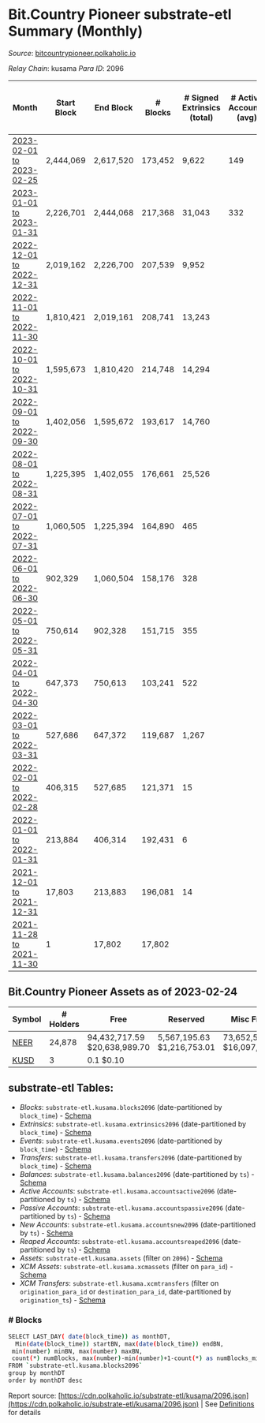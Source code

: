 # Bit.Country Pioneer substrate-etl Summary (Monthly)

_Source_: [bitcountrypioneer.polkaholic.io](https://bitcountrypioneer.polkaholic.io)

*Relay Chain*: kusama
*Para ID*: 2096



| Month | Start Block | End Block | # Blocks | # Signed Extrinsics (total) | # Active Accounts (avg) | # Addresses with Balances (max) | Issues |
| ----- | ----------- | --------- | -------- | --------------------------- | ----------------------- | ------------------------------- | ------ |
| [2023-02-01 to 2023-02-25](/kusama/2096-bitcountrypioneer/2023-02-28.md) | 2,444,069 | 2,617,520 | 173,452 | 9,622 | 149 | 24,878 | -   |   
| [2023-01-01 to 2023-01-31](/kusama/2096-bitcountrypioneer/2023-01-31.md) | 2,226,701 | 2,444,068 | 217,368 | 31,043 | 332 | 24,704 | -   |   
| [2022-12-01 to 2022-12-31](/kusama/2096-bitcountrypioneer/2022-12-31.md) | 2,019,162 | 2,226,700 | 207,539 | 9,952 |  | 24,181 | -   |   
| [2022-11-01 to 2022-11-30](/kusama/2096-bitcountrypioneer/2022-11-30.md) | 1,810,421 | 2,019,161 | 208,741 | 13,243 |  | 23,665 | -   |   
| [2022-10-01 to 2022-10-31](/kusama/2096-bitcountrypioneer/2022-10-31.md) | 1,595,673 | 1,810,420 | 214,748 | 14,294 |  | 23,314 | -   |   
| [2022-09-01 to 2022-09-30](/kusama/2096-bitcountrypioneer/2022-09-30.md) | 1,402,056 | 1,595,672 | 193,617 | 14,760 |  | 22,690 | -   |   
| [2022-08-01 to 2022-08-31](/kusama/2096-bitcountrypioneer/2022-08-31.md) | 1,225,395 | 1,402,055 | 176,661 | 25,526 |  | 21,759 | -   |   
| [2022-07-01 to 2022-07-31](/kusama/2096-bitcountrypioneer/2022-07-31.md) | 1,060,505 | 1,225,394 | 164,890 | 465 |  | 16,851 | -   |   
| [2022-06-01 to 2022-06-30](/kusama/2096-bitcountrypioneer/2022-06-30.md) | 902,329 | 1,060,504 | 158,176 | 328 |  | 16,597 | -   |   
| [2022-05-01 to 2022-05-31](/kusama/2096-bitcountrypioneer/2022-05-31.md) | 750,614 | 902,328 | 151,715 | 355 |  | 16,447 | -   |   
| [2022-04-01 to 2022-04-30](/kusama/2096-bitcountrypioneer/2022-04-30.md) | 647,373 | 750,613 | 103,241 | 522 |  | 16,146 | -   |   
| [2022-03-01 to 2022-03-31](/kusama/2096-bitcountrypioneer/2022-03-31.md) | 527,686 | 647,372 | 119,687 | 1,267 |  | 15,096 | -   |   
| [2022-02-01 to 2022-02-28](/kusama/2096-bitcountrypioneer/2022-02-28.md) | 406,315 | 527,685 | 121,371 | 15 |  | 8 | -   |   
| [2022-01-01 to 2022-01-31](/kusama/2096-bitcountrypioneer/2022-01-31.md) | 213,884 | 406,314 | 192,431 | 6 |  | 6 | -   |   
| [2021-12-01 to 2021-12-31](/kusama/2096-bitcountrypioneer/2021-12-31.md) | 17,803 | 213,883 | 196,081 | 14 |  | 5 | -   |   
| [2021-11-28 to 2021-11-30](/kusama/2096-bitcountrypioneer/2021-11-30.md) | 1 | 17,802 | 17,802 |  |  | 4 | -   |   

## Bit.Country Pioneer Assets as of 2023-02-24



| Symbol | # Holders | Free | Reserved | Misc Frozen | Frozen | Price | AssetID | 
| ----- | --------- | ---- | -------- | ----------- | ------ | ----- | --- |
| [NEER](/kusama/assets/NEER) | 24,878 | 94,432,717.59 $20,638,989.70 | 5,567,195.63 $1,216,753.01 | 73,652,548.09  $16,097,325.38 |   | $0.22 |   `{"Token":"NEER"}` | 
| [KUSD](/kusama/assets/KUSD) | 3 | 0.1 $0.10 |   |    |   | $1.00 |   `{"Stable":"0"}` | 

## substrate-etl Tables:

* _Blocks_: `substrate-etl.kusama.blocks2096` (date-partitioned by `block_time`) - [Schema](/schema/balances.json)
* _Extrinsics_: `substrate-etl.kusama.extrinsics2096` (date-partitioned by `block_time`) - [Schema](/schema/extrinsics.json)
* _Events_: `substrate-etl.kusama.events2096` (date-partitioned by `block_time`) - [Schema](/schema/events.json)
* _Transfers_: `substrate-etl.kusama.transfers2096` (date-partitioned by `block_time`) - [Schema](/schema/transfers.json)
* _Balances_: `substrate-etl.kusama.balances2096` (date-partitioned by `ts`) - [Schema](/schema/balances.json)
* _Active Accounts_: `substrate-etl.kusama.accountsactive2096` (date-partitioned by `ts`) - [Schema](/schema/accountsactive.json)
* _Passive Accounts_: `substrate-etl.kusama.accountspassive2096` (date-partitioned by `ts`) - [Schema](/schema/accountspassive.json)
* _New Accounts_: `substrate-etl.kusama.accountsnew2096` (date-partitioned by `ts`) - [Schema](/schema/accountsnew.json)
* _Reaped Accounts_: `substrate-etl.kusama.accountsreaped2096` (date-partitioned by `ts`) - [Schema](/schema/accountsreaped.json)
* _Assets_: `substrate-etl.kusama.assets` (filter on `2096`) - [Schema](/schema/assets.json)
* _XCM Assets_: `substrate-etl.kusama.xcmassets` (filter on `para_id`) - [Schema](/schema/xcmassets.json)
* _XCM Transfers_: `substrate-etl.kusama.xcmtransfers` (filter on `origination_para_id` or `destination_para_id`, date-partitioned by `origination_ts`) - [Schema](/schema/xcmtransfers.json)

### # Blocks
```bash
SELECT LAST_DAY( date(block_time)) as monthDT,
  Min(date(block_time)) startBN, max(date(block_time)) endBN, 
 min(number) minBN, max(number) maxBN, 
 count(*) numBlocks, max(number)-min(number)+1-count(*) as numBlocks_missing 
FROM `substrate-etl.kusama.blocks2096` 
group by monthDT 
order by monthDT desc
```


Report source: [https://cdn.polkaholic.io/substrate-etl/kusama/2096.json](https://cdn.polkaholic.io/substrate-etl/kusama/2096.json) | See [Definitions](/DEFINITIONS.md) for details
